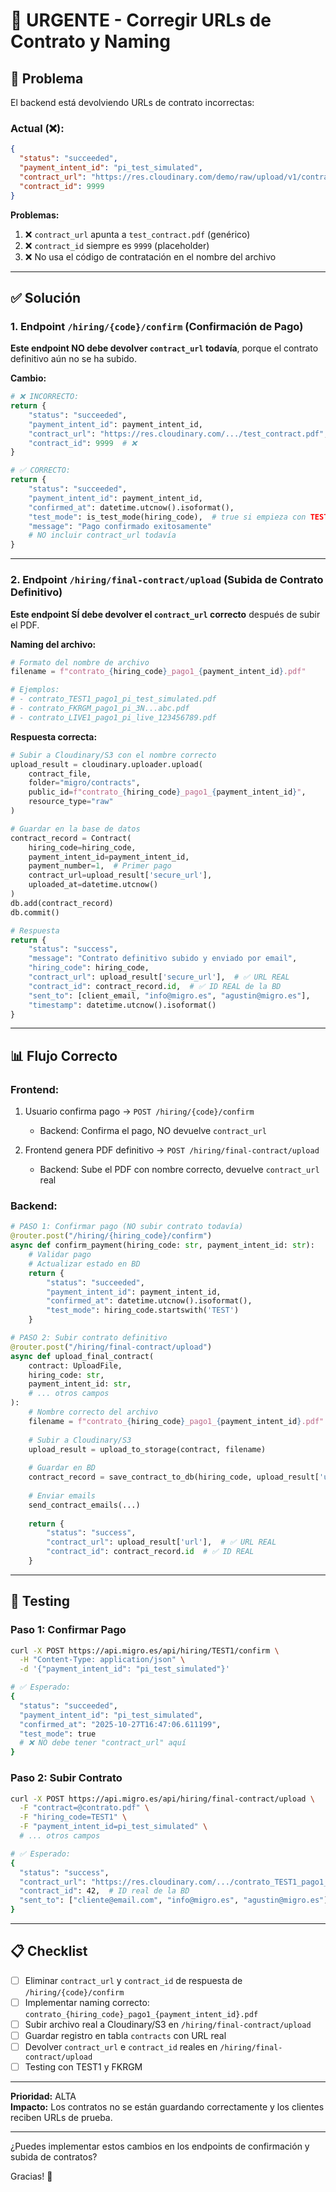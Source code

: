 # 🔴 URGENTE - Corregir URLs de Contrato y Naming

## 🎯 Problema

El backend está devolviendo URLs de contrato incorrectas:

### **Actual (❌):**
```json
{
  "status": "succeeded",
  "payment_intent_id": "pi_test_simulated",
  "contract_url": "https://res.cloudinary.com/demo/raw/upload/v1/contracts/test_contract.pdf",
  "contract_id": 9999
}
```

**Problemas:**
1. ❌ `contract_url` apunta a `test_contract.pdf` (genérico)
2. ❌ `contract_id` siempre es `9999` (placeholder)
3. ❌ No usa el código de contratación en el nombre del archivo

---

## ✅ Solución

### **1. Endpoint `/hiring/{code}/confirm` (Confirmación de Pago)**

**Este endpoint NO debe devolver `contract_url` todavía**, porque el contrato definitivo aún no se ha subido.

**Cambio:**

```python
# ❌ INCORRECTO:
return {
    "status": "succeeded",
    "payment_intent_id": payment_intent_id,
    "contract_url": "https://res.cloudinary.com/.../test_contract.pdf",  # ❌
    "contract_id": 9999  # ❌
}

# ✅ CORRECTO:
return {
    "status": "succeeded",
    "payment_intent_id": payment_intent_id,
    "confirmed_at": datetime.utcnow().isoformat(),
    "test_mode": is_test_mode(hiring_code),  # true si empieza con TEST
    "message": "Pago confirmado exitosamente"
    # NO incluir contract_url todavía
}
```

---

### **2. Endpoint `/hiring/final-contract/upload` (Subida de Contrato Definitivo)**

**Este endpoint SÍ debe devolver el `contract_url` correcto** después de subir el PDF.

**Naming del archivo:**

```python
# Formato del nombre de archivo
filename = f"contrato_{hiring_code}_pago1_{payment_intent_id}.pdf"

# Ejemplos:
# - contrato_TEST1_pago1_pi_test_simulated.pdf
# - contrato_FKRGM_pago1_pi_3N...abc.pdf
# - contrato_LIVE1_pago1_pi_live_123456789.pdf
```

**Respuesta correcta:**

```python
# Subir a Cloudinary/S3 con el nombre correcto
upload_result = cloudinary.uploader.upload(
    contract_file,
    folder="migro/contracts",
    public_id=f"contrato_{hiring_code}_pago1_{payment_intent_id}",
    resource_type="raw"
)

# Guardar en la base de datos
contract_record = Contract(
    hiring_code=hiring_code,
    payment_intent_id=payment_intent_id,
    payment_number=1,  # Primer pago
    contract_url=upload_result['secure_url'],
    uploaded_at=datetime.utcnow()
)
db.add(contract_record)
db.commit()

# Respuesta
return {
    "status": "success",
    "message": "Contrato definitivo subido y enviado por email",
    "hiring_code": hiring_code,
    "contract_url": upload_result['secure_url'],  # ✅ URL REAL
    "contract_id": contract_record.id,  # ✅ ID REAL de la BD
    "sent_to": [client_email, "info@migro.es", "agustin@migro.es"],
    "timestamp": datetime.utcnow().isoformat()
}
```

---

## 📊 Flujo Correcto

### **Frontend:**

1. Usuario confirma pago → `POST /hiring/{code}/confirm`
   - Backend: Confirma el pago, NO devuelve `contract_url`

2. Frontend genera PDF definitivo → `POST /hiring/final-contract/upload`
   - Backend: Sube el PDF con nombre correcto, devuelve `contract_url` real

### **Backend:**

```python
# PASO 1: Confirmar pago (NO subir contrato todavía)
@router.post("/hiring/{hiring_code}/confirm")
async def confirm_payment(hiring_code: str, payment_intent_id: str):
    # Validar pago
    # Actualizar estado en BD
    return {
        "status": "succeeded",
        "payment_intent_id": payment_intent_id,
        "confirmed_at": datetime.utcnow().isoformat(),
        "test_mode": hiring_code.startswith('TEST')
    }

# PASO 2: Subir contrato definitivo
@router.post("/hiring/final-contract/upload")
async def upload_final_contract(
    contract: UploadFile,
    hiring_code: str,
    payment_intent_id: str,
    # ... otros campos
):
    # Nombre correcto del archivo
    filename = f"contrato_{hiring_code}_pago1_{payment_intent_id}.pdf"
    
    # Subir a Cloudinary/S3
    upload_result = upload_to_storage(contract, filename)
    
    # Guardar en BD
    contract_record = save_contract_to_db(hiring_code, upload_result['url'])
    
    # Enviar emails
    send_contract_emails(...)
    
    return {
        "status": "success",
        "contract_url": upload_result['url'],  # ✅ URL REAL
        "contract_id": contract_record.id  # ✅ ID REAL
    }
```

---

## 🧪 Testing

### **Paso 1: Confirmar Pago**
```bash
curl -X POST https://api.migro.es/api/hiring/TEST1/confirm \
  -H "Content-Type: application/json" \
  -d '{"payment_intent_id": "pi_test_simulated"}'

# ✅ Esperado:
{
  "status": "succeeded",
  "payment_intent_id": "pi_test_simulated",
  "confirmed_at": "2025-10-27T16:47:06.611199",
  "test_mode": true
  # ❌ NO debe tener "contract_url" aquí
}
```

### **Paso 2: Subir Contrato**
```bash
curl -X POST https://api.migro.es/api/hiring/final-contract/upload \
  -F "contract=@contrato.pdf" \
  -F "hiring_code=TEST1" \
  -F "payment_intent_id=pi_test_simulated" \
  # ... otros campos

# ✅ Esperado:
{
  "status": "success",
  "contract_url": "https://res.cloudinary.com/.../contrato_TEST1_pago1_pi_test_simulated.pdf",
  "contract_id": 42,  # ID real de la BD
  "sent_to": ["cliente@email.com", "info@migro.es", "agustin@migro.es"]
}
```

---

## 📋 Checklist

- [ ] Eliminar `contract_url` y `contract_id` de respuesta de `/hiring/{code}/confirm`
- [ ] Implementar naming correcto: `contrato_{hiring_code}_pago1_{payment_intent_id}.pdf`
- [ ] Subir archivo real a Cloudinary/S3 en `/hiring/final-contract/upload`
- [ ] Guardar registro en tabla `contracts` con URL real
- [ ] Devolver `contract_url` e `contract_id` reales en `/hiring/final-contract/upload`
- [ ] Testing con TEST1 y FKRGM

---

**Prioridad:** ALTA  
**Impacto:** Los contratos no se están guardando correctamente y los clientes reciben URLs de prueba.

---

¿Puedes implementar estos cambios en los endpoints de confirmación y subida de contratos?

Gracias! 🙏

